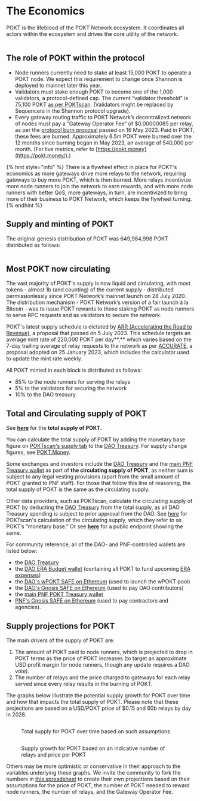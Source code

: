 # The Economics

POKT is the lifeblood of the POKT Network ecosystem. It coordinates all actors within the ecosystem and drives the core utility of the network.



<figure><img src="../.gitbook/assets/spaces_HVZ3BQcmJhVmXh7fy6xP_uploads_qoRt8gKnYOtnXs06l6W4_The Growth Flywheel (1).webp" alt=""><figcaption></figcaption></figure>

## The role of POKT within the protocol

* Node runners currently need to stake at least 15,000 POKT to operate a POKT node. We expect this requirement to change once Shannon is deployed to mainnet later this year.
* Validators must stake enough POKT to become one of the 1,000 validators, a protocol-defined cap. The current “validator threshold” is 75,100 POKT [as per POKTscan](https://poktscan.com/). (Validators might be replaced by Sequencers in the Shannon protocol upgrade).
* Every gateway routing traffic to POKT Network’s decentralized network of nodes must pay a “Gateway Operator Fee” of $0.00000085 per relay, as per the [protocol burn proposal](https://forum.pokt.network/t/pip-29-burn-gateway-burn/4401) passed on 16 May 2023. Paid in POKT, these fees are burned. Approximately 6.5m POKT were burned over the 12 months since burning began in May 2023, an average of 540,000 per month. (For live metrics, refer to [https://pokt.money](https://pokt.money/).)

{% hint style="info" %}
There is a flywheel effect in place for POKT's economics as more gateways drive more relays to the network, requiring gateways to buy more POKT, which is then burned. More relays incentivize more node runners to join the network to earn rewards, and with more node runners with better QoS, more gateways, in turn, are incentivized to bring more of their business to POKT Network, which keeps the flywheel turning.
{% endhint %}

## Supply and minting of POKT

The original genesis distribution of POKT was 649,984,998 POKT distributed as follows:

<figure><img src="../.gitbook/assets/spaces_HVZ3BQcmJhVmXh7fy6xP_uploads_git-blob-6eeecf874a2a2d67ee7180acc072f0eae8cf63d1_Screenshot 2024-01-03 at 16 (1).webp" alt=""><figcaption></figcaption></figure>

## Most POKT now circulating

The vast majority of POKT's supply is now liquid and circulating, with most tokens - almost 1b (and counting) of the current supply - distributed permissionlessly since POKT Network’s mainnet launch on 28 July 2020. The distribution mechanism - POKT Network’s version of a fair launch à la Bitcoin - was to issue POKT rewards to those staking POKT as node runners to serve RPC requests and as validators to secure the network.

POKT's latest supply schedule is dictated by [ARR (Accelerating the Road to Revenue)](https://forum.pokt.network/t/pup-32-accelerating-the-road-to-revenue-arr/4494), a proposal that passed on 5 July 2023. This schedule targets an average mint rate of 220,000 POKT per day**,** which varies based on the 7-day trailing average of relay requests to the network as per [ACCURATE](https://forum.pokt.network/t/pup-29-a-cadence-change-to-updates-of-rttm-adjustment-for-target-emissions-accurate/3777), a proposal adopted on 25 January 2023, which includes the calculator used to update the mint rate weekly.

All POKT minted in each block is distributed as follows:

* 85% to the node runners for serving the relays
* 5% to the validators for securing the network
* 10% to the DAO treasury

## Total and Circulating supply of POKT

See [**here**](https://pokt-api.liquify.com/pokt/api/v1/supply/total) for the **total supply of POKT.**&#x20;

You can calculate the total supply of POKT by adding the monetary base figure on [POKTscan's supply tab](https://poktscan.com/explore?tab=supply) to the [DAO Treasury](https://poktscan.com/explore?tab=governance). For supply change figures, see [POKT.Money](https://pokt.money/).

Some exchanges and investors include the [DAO Treasury](https://poktscan.com/explore?tab=governance) and the [main PNF Treasury wallet](https://poktscan.com/node/186afc505903e7c7aa97d5f7f1c555111e2ae2ce) as part of **the circulating supply of POKT**, as neither sum is subject to any legal vesting provisions (apart from the small amount of POKT granted to PNF staff). For those that follow this line of reasoning, the total supply of POKT is the same as the circulating supply.

Other data providers, such as POKTscan, calculate the circulating supply of POKT by deducting the [DAO Treasury](https://poktscan.com/explore?tab=governance) from the total supply, as all DAO Treasury spending is subject to prior approval from the DAO. See [here](https://poktscan.com/explore?tab=supply) for POKTscan's calculation of the circulating supply, which they refer to as POKT’s “monetary base.” Or see [**here**](https://pokt-api.liquify.com/pokt/api/v1/supply/circulating) for a public endpoint showing the same.

For community reference, all of the DAO- and PNF-controlled wallets are listed below:

* the [DAO Treasury](https://poktscan.com/explore?tab=governance)
* the [DAO ERA Budget wallet](https://poktscan.com/account/4e67bdb7d099c8a754b22c852a9fe140b7d47849) (containing all POKT to fund upcoming [ERA expenses](https://forum.pokt.network/t/pep-60-enabling-responsible-allocation-of-budget-era-budget/4443))&#x20;
* the [DAO's wPOKT SAFE on Ethereum](eth:0x2f16615234827eE4dF14d02d40C24E6a258dD360) (used to launch the wPOKT pool)
* the [DAO's Gnosis SAFE on Ethereum](https://app.safe.global/transactions/history?safe=eth:0x7bAAf6cAEE858929a68a98a70a428b8BEB4d4093) (used to pay DAO contributors)
* the [main PNF POKT Treasury wallet](https://poktscan.com/node/186afc505903e7c7aa97d5f7f1c555111e2ae2ce)
* [PNF's Gnosis SAFE on Ethereum](https://app.safe.global/transactions/history?safe=eth:0x963810F5D0FB29286156C833FcF30ab760D5Bad8) (used to pay contractors and agencies).

## Supply projections for POKT

The main drivers of the supply of POKT are:

1. The amount of POKT paid to node runners, which is projected to drop in POKT terms as the price of POKT increases (to target an approximate USD profit margin for node runners, though any update requires a DAO vote).
2. The number of relays and the price charged to gateways for each relay served since every relay results in the burning of POKT.

The graphs below illustrate the potential supply growth for POKT over time and how that impacts the total supply of POKT. Please note that these projections are based on a USD/POKT price of $0.15 and 60b relays by day in 2028.



<figure><img src="../.gitbook/assets/spaces_HVZ3BQcmJhVmXh7fy6xP_uploads_git-blob-132a5f527c0f9fe00e572549efa5124bfc1ee3f4_image (1) (1).webp" alt=""><figcaption><p>Total supply for POKT over time based on such assumptions</p></figcaption></figure>

<figure><img src="https://files.gitbook.com/v0/b/gitbook-x-prod.appspot.com/o/spaces%2F9frYjAjtKqZHrIgdCbj2%2Fuploads%2FVkvKrQjmErUCRX7VHcwS%2Fspaces_HVZ3BQcmJhVmXh7fy6xP_uploads_git-blob-a9cd805eb5ed6137e2cc873b760a9083736deda9_image%20(2).webp?alt=media&#x26;token=841fd9d7-20eb-46af-a8ad-9b3335f03bfa" alt=""><figcaption><p>Supply growth for POKT based on an indicative number of relays and price per POKT</p></figcaption></figure>

Others may be more optimistic or conservative in their approach to the variables underlying these graphs. We invite the community to fork the numbers in [this spreadsheet](https://docs.google.com/spreadsheets/d/1y4ZpBBR\_ytbp5EGqYc6Hsg5vw6CSeXn\_KEuKOMRHIbM/edit?usp=sharing) to create their own projections based on their assumptions for the price of POKT, the number of POKT needed to reward node runners, the number of relays, and the Gateway Operator Fee.
